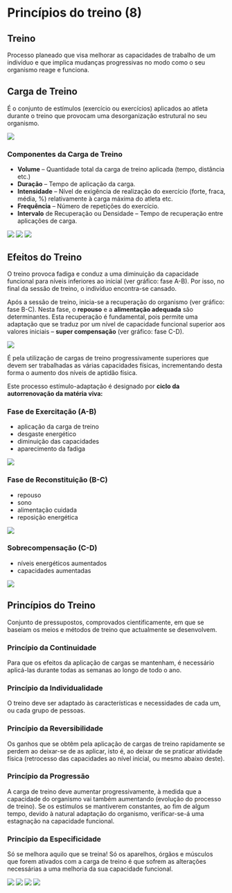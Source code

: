 # Princípios do treino (8)

## Treino

Processo planeado que visa melhorar as capacidades de trabalho de um indivíduo e que implica mudanças progressivas no modo como o seu organismo reage e funciona.

## Carga de Treino

É o conjunto de estímulos (exercício ou exercícios) aplicados ao atleta durante o treino que provocam uma desorganização estrutural no seu organismo.

![](img/Princípios%20do%20treino%20%288%29/Carga%20de%20Treino.png)

### Componentes da Carga de Treino

* **Volume** – Quantidade total da carga de treino aplicada (tempo, distância etc.)
* **Duração** – Tempo de aplicação da carga.
* **Intensidade** – Nível de exigência de realização do exercício (forte, fraca, média, %) relativamente à carga máxima do atleta etc.
* **Frequência** – Número de repetições do exercício.
* **Intervalo** de Recuperação ou Densidade – Tempo de recuperação entre aplicações de carga.

![](img/Princípios%20do%20treino%20%288%29/Componentes%20da%20Carga%20de%20Treino%20(1).jpg)
![](img/Princípios%20do%20treino%20%288%29/Componentes%20da%20Carga%20de%20Treino%20(2).jpg)
![](img/Princípios%20do%20treino%20%288%29/Componentes%20da%20Carga%20de%20Treino%20(3).jpg)

## Efeitos do Treino

O treino provoca fadiga e conduz a uma diminuição da capacidade funcional para níveis inferiores ao inicial (ver gráfico: fase A-B). Por isso, no final da sessão de treino, o indivíduo encontra-se cansado.

Após a sessão de treino, inicia-se a recuperação do organismo (ver gráfico: fase B-C). Nesta fase, o **repouso** e a **alimentação adequada** são determinantes. Esta recuperação é fundamental, pois permite uma adaptação que se traduz por um nível de capacidade funcional superior aos valores iniciais – **super compensação** (ver gráfico: fase C-D).

![](img/Princípios%20do%20treino%20%288%29/Efeitos%20do%20Treino%20(1).png)

É pela utilização de cargas de treino progressivamente superiores que devem ser trabalhadas as várias capacidades físicas, incrementando desta forma o aumento dos níveis de aptidão física.

Este processo estímulo-adaptação é designado por **ciclo da autorrenovação da matéria viva:**

### Fase de Exercitação (A-B)

- aplicação da carga de treino
- desgaste energético
- diminuição das capacidades
- aparecimento da fadiga

![](img/Princípios%20do%20treino%20%288%29/Efeitos%20do%20Treino%20(2.1).jpg)

### Fase de Reconstituição (B-C)

- repouso
- sono
- alimentação cuidada
- reposição energética

![](img/Princípios%20do%20treino%20%288%29/Efeitos%20do%20Treino%20(2.2).jpg)

### Sobrecompensação (C-D)

- níveis energéticos aumentados
- capacidades aumentadas

![](img/Princípios%20do%20treino%20%288%29/Efeitos%20do%20Treino%20(2.3).jpg)

## Princípios do Treino

Conjunto de pressupostos, comprovados cientificamente, em que se baseiam os meios e métodos de treino que actualmente se desenvolvem.

### Princípio da Continuidade

Para que os efeitos da aplicação de cargas se mantenham, é necessário aplicá-las durante todas as semanas ao longo de todo o ano.

### Princípio da Individualidade

O treino deve ser adaptado às características e necessidades de cada um, ou cada grupo de pessoas.

### Princípio da Reversibilidade

Os ganhos que se obtêm pela aplicação de cargas de treino rapidamente se perdem ao deixar-se de as aplicar, isto é, ao deixar de se praticar atividade física (retrocesso das capacidades ao nível inicial, ou mesmo abaixo deste).

### Princípio da Progressão

A carga de treino deve aumentar progressivamente, à medida que a capacidade do organismo vai também aumentando (evolução do processo de treino). Se os estímulos se mantiverem constantes, ao fim de algum tempo, devido à natural adaptação do organismo, verificar-se-á uma estagnação na capacidade funcional.

### Princípio da Especificidade

Só se melhora aquilo que se treina! Só os aparelhos, órgãos e músculos que forem ativados com a carga de treino é que sofrem as alterações necessárias a uma melhoria da sua capacidade funcional.

![](img/Princípios%20do%20treino%20%288%29/Princípios%20do%20Treino%20(1).jpg)
![](img/Princípios%20do%20treino%20%288%29/Princípios%20do%20Treino%20(2).jpg)
![](img/Princípios%20do%20treino%20%288%29/Princípios%20do%20Treino%20(3).jpg)
![](img/Princípios%20do%20treino%20%288%29/Princípios%20do%20Treino%20(4).jpg)